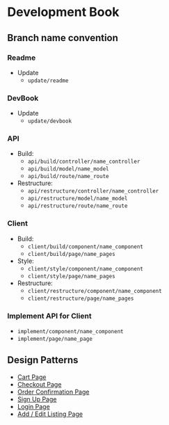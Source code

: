 # Development Book

## Branch name convention

### Readme
- Update
    - `update/readme`

### DevBook
- Update
    - `update/devbook`

### API
- Build:
  - `api/build/controller/name_controller`
  - `api/build/model/name_model`
  - `api/build/route/name_route`
- Restructure:
  - `api/restructure/controller/name_controller`
  - `api/restructure/model/name_model`
  - `api/restructure/route/name_route`

### Client
- Build:
  - `client/build/component/name_component`
  - `client/build/page/name_pages`
- Style:
  - `client/style/component/name_component`
  - `client/style/page/name_pages`
- Restructure:
  - `client/restructure/component/name_component`
  - `client/restructure/page/name_pages`

### Implement API for Client
- `implement/component/name_component`
- `implement/page/name_page`

<!-- Section to list Object structure from API -->
<!-- ## JSON Patterns -->

## Design Patterns

- [Cart Page](https://xd.adobe.com/view/af7eb9d6-17f5-4094-8245-43c00f7aee28-fa2d/)
- [Checkout Page](https://xd.adobe.com/view/0acee9bb-9518-46b3-9949-62968856007e-5f9d/)
- [Order Confirmation Page](https://xd.adobe.com/view/97390c00-938d-4e46-83a2-012f3675c234-c26a/)
- [Sign Up Page](https://xd.adobe.com/view/f6f5fc3a-fa1a-4941-b299-a4c0bd2fde14-a3a6/)
- [Login Page](https://xd.adobe.com/view/825ed044-17c9-4c10-a2d9-0085700186f1-d70d/)
- [Add / Edit Listing Page](https://xd.adobe.com/view/efd2f294-1a32-4d5d-ae7a-bd4150dd4dda-ba81/)
